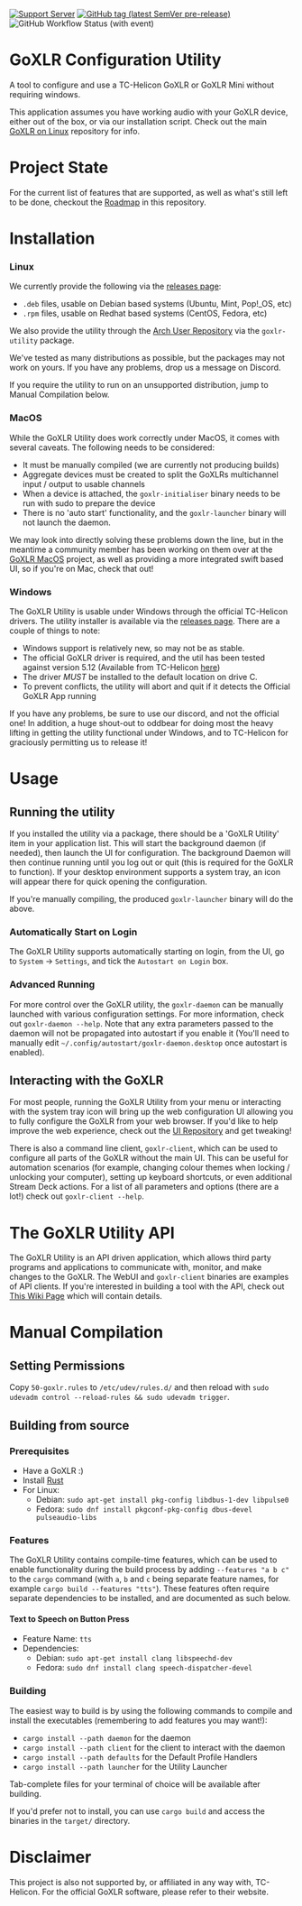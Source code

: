 [![Support Server](https://img.shields.io/discord/828348446775574548.svg?label=Discord&logo=Discord&colorB=7289da&style=flat)](https://discord.gg/Wbp3UxkX2j)
[![GitHub tag (latest SemVer pre-release)](https://img.shields.io/github/v/tag/goxlr-on-linux/goxlr-utility?label=Latest)](http://github.com/goxlr-on-linux/goxlr-utility/releases/latest)
![GitHub Workflow Status (with event)](https://img.shields.io/github/actions/workflow/status/goxlr-on-linux/goxlr-utility/build.yml)

# GoXLR Configuration Utility
A tool to configure and use a TC-Helicon GoXLR or GoXLR Mini without requiring windows.

This application assumes you have working audio with your GoXLR device, either out of the box, or via our installation
script. Check out the main [GoXLR on Linux](https://github.com/GoXLR-on-Linux/goxlr-on-linux) repository for info.

# Project State
For the current list of features that are supported, as well as what's still left to be done, checkout the 
[Roadmap](ROADMAP.md) in this repository. 

# Installation
### Linux
We currently provide the following via the [releases page](https://github.com/GoXLR-on-Linux/goxlr-utility/releases/):
* `.deb` files, usable on Debian based systems (Ubuntu, Mint, Pop!_OS, etc)
* `.rpm` files, usable on Redhat based systems (CentOS, Fedora, etc)


We also provide the utility through the [Arch User Repository](https://aur.archlinux.org/packages/goxlr-utility) via the
`goxlr-utility` package.

We've tested as many distributions as possible, but the packages may not work on yours. If you have any problems, 
drop us a message on Discord.

If you require the utility to run on an unsupported distribution, jump to Manual Compilation below.

### MacOS
While the GoXLR Utility does work correctly under MacOS, it comes with several caveats. The following needs to be 
considered:

* It must be manually compiled (we are currently not producing builds)
* Aggregate devices must be created to split the GoXLRs multichannel input / output to usable channels
* When a device is attached, the `goxlr-initialiser` binary needs to be run with sudo to prepare the device
* There is no 'auto start' functionality, and the `goxlr-launcher` binary will not launch the daemon.

We may look into directly solving these problems down the line, but in the meantime a community member has been working
on them over at the [GoXLR MacOS](https://github.com/Adelenade/GoXlr-Macos) project, as well as providing a more
integrated swift based UI, so if you're on Mac, check that out!

### Windows
The GoXLR Utility is usable under Windows through the official TC-Helicon drivers. The utility installer is available
via the [releases page](https://github.com/GoXLR-on-Linux/goxlr-utility/releases/). There are a couple of things to 
note:

* Windows support is relatively new, so may not be as stable.
* The official GoXLR driver is required, and the util has been tested against version 5.12 (Available from TC-Helicon 
[here](https://go.tc-helicon.com/GoXLR_driver_5.12))
* The driver *MUST* be installed to the default location on drive C.
* To prevent conflicts, the utility will abort and quit if it detects the Official GoXLR App running

If you have any problems, be sure to use our discord, and not the official one! In addition, a huge shout-out to
oddbear for doing most the heavy lifting in getting the utility functional under Windows, and to TC-Helicon for
graciously permitting us to release it! 

# Usage
## Running the utility
If you installed the utility via a package, there should be a 'GoXLR Utility' item in your application list. This will
start the background daemon (if needed), then launch the UI for configuration. The background Daemon will then continue
running until you log out or quit (this is required for the GoXLR to function). If your desktop environment supports a
system tray, an icon will appear there for quick opening the configuration.

If you're manually compiling, the produced `goxlr-launcher` binary will do the above.

### Automatically Start on Login
The GoXLR Utility supports automatically starting on login, from the UI, go to `System` -> `Settings`, and tick the
`Autostart on Login` box.

### Advanced Running
For more control over the GoXLR utility, the `goxlr-daemon` can be manually launched with various configuration
settings. For more information, check out `goxlr-daemon --help`. Note that any extra parameters passed to the
daemon will not be propagated into autostart if you enable it (You'll need to manually edit
`~/.config/autostart/goxlr-daemon.desktop` once autostart is enabled).

## Interacting with the GoXLR
For most people, running the GoXLR Utility from your menu or interacting with the system tray icon will bring up
the web configuration UI allowing you to fully configure the GoXLR from your web browser. If you'd like to help improve
the web experience, check out the [UI Repository](https://github.com/GoXLR-on-Linux/goxlr-ui) and get tweaking!

There is also a command line client, `goxlr-client`, which can be used to configure all parts of the GoXLR without
the main UI. This can be useful for automation scenarios (for example, changing colour themes when locking / unlocking
your computer), setting up keyboard shortcuts, or even additional Stream Deck actions. For a list of all parameters and
options (there are a lot!) check out `goxlr-client --help`.

# The GoXLR Utility API
The GoXLR Utility is an API driven application, which allows third party programs and applications to communicate with,
monitor, and make changes to the GoXLR. The WebUI and `goxlr-client` binaries are examples of API clients. If
you're interested in building a tool with the API, check out [This Wiki Page](https://github.com/GoXLR-on-Linux/goxlr-utility/wiki/The-GoXLR-Utility-API)
which will contain details.

# Manual Compilation
## Setting Permissions
Copy `50-goxlr.rules` to `/etc/udev/rules.d/` and then reload with `sudo udevadm control --reload-rules && sudo udevadm trigger`.

## Building from source

### Prerequisites
* Have a GoXLR :)
* Install [Rust](https://rustup.rs/)
* For Linux:
  * Debian: `sudo apt-get install pkg-config libdbus-1-dev libpulse0`
  * Fedora: `sudo dnf install pkgconf-pkg-config dbus-devel pulseaudio-libs`

### Features
The GoXLR Utility contains compile-time features, which can be used to enable functionality during the build process by
adding `--features "a b c"` to the `cargo` command (with `a`, `b` and `c` being separate feature names, for example 
`cargo build --features "tts"`). These features often require separate dependencies to be installed, and are documented
as such below.

#### Text to Speech on Button Press
* Feature Name: `tts`
* Dependencies:
  * Debian: `sudo apt-get install clang libspeechd-dev`
  * Fedora: `sudo dnf install clang speech-dispatcher-devel`

### Building
The easiest way to build is by using the following commands to compile and install the executables (remembering to add 
features you may want!):
- `cargo install --path daemon` for the daemon
- `cargo install --path client` for the client to interact with the daemon
- `cargo install --path defaults` for the Default Profile Handlers
- `cargo install --path launcher` for the Utility Launcher

Tab-complete files for your terminal of choice will be available after building.

If you'd prefer not to install, you can use `cargo build` and access the binaries in the `target/` directory.

# Disclaimer
This project is also not supported by, or affiliated in any way with, TC-Helicon. For the official GoXLR software, 
please refer to their website.

